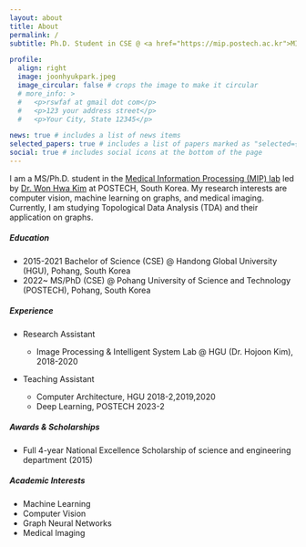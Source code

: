 ```yaml
---
layout: about
title: About
permalink: /
subtitle: Ph.D. Student in CSE @ <a href="https://mip.postech.ac.kr">MIP Lab</a>, POSTECH

profile:
  align: right
  image: joonhyukpark.jpeg
  image_circular: false # crops the image to make it circular
  # more_info: >
  #   <p>rswfaf at gmail dot com</p>
  #   <p>123 your address street</p>
  #   <p>Your City, State 12345</p>

news: true # includes a list of news items
selected_papers: true # includes a list of papers marked as "selected={true}"
social: true # includes social icons at the bottom of the page
---
```


I am a MS/Ph.D. student in the <a href="https://mip.postech.ac.kr">Medical Information Processing (MIP) lab</a> led by <a href="https://wwplato.github.io">Dr. Won Hwa Kim</a> at POSTECH, South Korea.
My research interests are computer vision, machine learning on graphs, and medical imaging.
Currently, I am studying Topological Data Analysis (TDA) and their application on graphs.

  

##### <b>Education</b>
  - 2015-2021 Bachelor of Science (CSE) @ Handong Global University (HGU), Pohang, South Korea
  - 2022~     MS/PhD (CSE) @ Pohang University of Science and Technology (POSTECH), Pohang, South Korea

##### <b>Experience</b>
  - Research Assistant
    - Image Processing & Intelligent System Lab @ HGU (Dr. Hojoon Kim), 2018-2020 

  - Teaching Assistant
    - Computer Architecture, HGU 2018-2,2019,2020
    - Deep Learning, POSTECH 2023-2

##### <b>Awards & Scholarships</b>
  - Full 4-year National Excellence Scholarship of science and engineering department (2015)

##### <b>Academic Interests</b>
  - Machine Learning
  - Computer Vision
  - Graph Neural Networks
  - Medical Imaging
